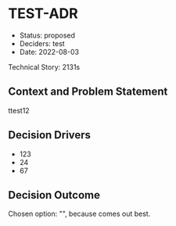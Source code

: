 # TEST-ADR

* Status: proposed
* Deciders: test
* Date: 2022-08-03

Technical Story: 2131s

## Context and Problem Statement

ttest12

## Decision Drivers

* 123
* 24
* 67

## Decision Outcome

Chosen option: "", because comes out best.
